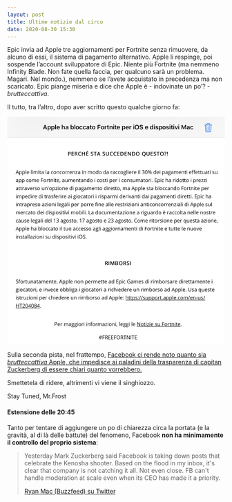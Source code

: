 ```yaml
---
layout: post
title: Ultime notizie dal circo
date: 2020-08-30 15:30
---
```


Epic invia ad Apple tre aggiornamenti per Fortnite senza rimuovere, da alcuno di essi, il sistema di pagamento alternativo. Apple li respinge, poi sospende l’account sviluppatore di Epic. Niente più Fortnite (ma nemmeno Infinity Blade. Non fate quella faccia, per qualcuno sarà un problema. Magari. Nel mondo.), nemmeno se l’avete acquistato in precedenza ma non scaricato.
Epic piange miseria e dice che Apple è - indovinate un po’? - *brutteccattiva*.

Il tutto, tra l’altro, dopo aver scritto questo qualche giorno fa:

![È una mail vera, giuro](Mail_Fortnite.jpeg)

Sulla seconda pista, nel frattempo, [Facebook ci rende noto quanto sia *brutteccattiva* Apple, che impedisce ai paladini della trasparenza di capitan Zuckerberg di essere chiari quanto vorrebbero.](https://www.inputmag.com/tech/facebook-says-apple-nixed-explanation-of-app-store-fees-to-users)

Smettetela di ridere, altrimenti vi viene il singhiozzo.

Stay Tuned, Mr.Frost

#### Estensione delle 20:45

Tanto per tentare di aggiungere un po di chiarezza circa la portata (e la gravità, al di là delle battute) del fenomeno, Facebook **non ha minimamente il controllo del proprio sistema**:

> Yesterday Mark Zuckerberg said Facebook is taking down  posts that celebrate the Kenosha shooter. Based on the flood in my inbox, it's clear that company is not catching it all. Not even close. FB can't handle moderation at scale even when its CEO has made it a priority.
> 
> [Ryan Mac (Buzzfeed) su Twitter](https://twitter.com/RMac18/status/1299811659666477056)